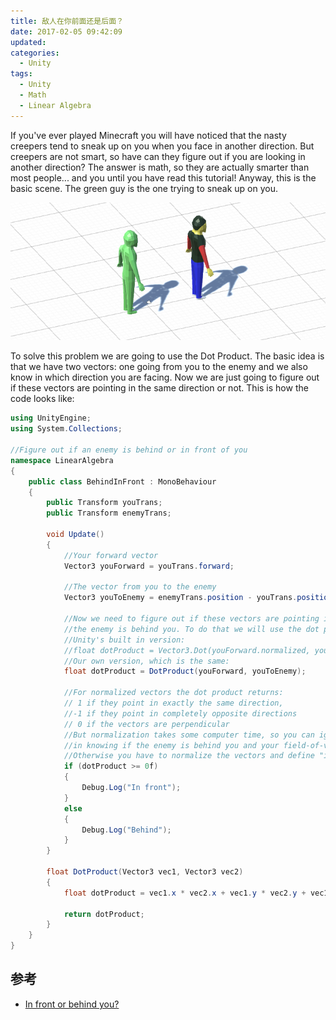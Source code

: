 ```yaml
---
title: 敌人在你前面还是后面？
date: 2017-02-05 09:42:09
updated:
categories:
  - Unity
tags:
  - Unity
  - Math
  - Linear Algebra
---
```


If you've ever played Minecraft you will have noticed that the nasty creepers tend to sneak up on you when you face in another direction. But creepers are not smart, so have can they figure out if you are looking in another direction? The answer is math, so they are actually smarter than most people... and you until you have read this tutorial! Anyway, this is the basic scene. The green guy is the one trying to sneak up on you.

![Behind or in front basic scene](../_images/unity/in-front-behind.png)

<!--more-->

To solve this problem we are going to use the Dot Product. The basic idea is that we have two vectors: one going from you to the enemy and we also know in which direction you are facing. Now we are just going to figure out if these vectors are pointing in the same direction or not. This is how the code looks like:


```cs
using UnityEngine;
using System.Collections;

//Figure out if an enemy is behind or in front of you
namespace LinearAlgebra
{
    public class BehindInFront : MonoBehaviour
    {
        public Transform youTrans;
        public Transform enemyTrans;
        
        void Update()
        {
            //Your forward vector
            Vector3 youForward = youTrans.forward;
            
            //The vector from you to the enemy
            Vector3 youToEnemy = enemyTrans.position - youTrans.position;

            //Now we need to figure out if these vectors are pointing in the opposite direction, if so
            //the enemy is behind you. To do that we will use the dot product
            //Unity's built in version:
            //float dotProduct = Vector3.Dot(youForward.normalized, youToEnemy.normalized);
            //Our own version, which is the same:
            float dotProduct = DotProduct(youForward, youToEnemy);

            //For normalized vectors the dot product returns: 
            // 1 if they point in exactly the same direction, 
            //-1 if they point in completely opposite directions 
            // 0 if the vectors are perpendicular
            //But normalization takes some computer time, so you can ignore it if you are just interested
            //in knowing if the enemy is behind you and your field-of-view is 90 degrees
            //Otherwise you have to normalize the vectors and define "in front" as something like > 0.5
            if (dotProduct >= 0f)
            {
                Debug.Log("In front");
            }
            else
            {
                Debug.Log("Behind");
            }
        }

        float DotProduct(Vector3 vec1, Vector3 vec2)
        {
            float dotProduct = vec1.x * vec2.x + vec1.y * vec2.y + vec1.z * vec2.z;

            return dotProduct;
        }
    }
}
```

## 参考

* [In front or behind you?](http://www.habrador.com/tutorials/linear-algebra/1-behind-or-in-front/)
